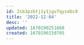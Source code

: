 ```yaml
---
id: 2sb3pzbtj1y1jgv7qysebc8
title: '2022-12-04'
desc: ''
updated: 1670190251668
created: 1670190150705
---
```


